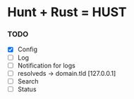 # Hunt + Rust = HUST

### TODO
- [x] Config
- [ ] Log
- [ ] Notification for logs
- [ ] resolveds -> domain.tld [127.0.0.1]
- [ ] Search
- [ ] Status 
